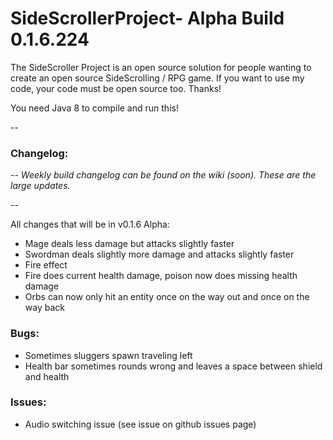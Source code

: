 # SideScrollerProject- Alpha Build 0.1.6.224

The SideScroller Project is an open source solution for people wanting to create an open source SideScrolling / RPG game. If you want to use my code, your code must be open source too. Thanks!

You need Java 8 to compile and run this!

--

### Changelog: 

--
*Weekly build changelog can be found on the wiki (soon). These are the large updates.*

--

All changes that will be in v0.1.6 Alpha:
- Mage deals less damage but attacks slightly faster
- Swordman deals slightly more damage and attacks slightly faster
- Fire effect
- Fire does current health damage, poison now does missing health damage
- Orbs can now only hit an entity once on the way out and once on the way back

### Bugs:
- Sometimes sluggers spawn traveling left
- Health bar sometimes rounds wrong and leaves a space between shield and health

### Issues:
- Audio switching issue (see issue on github issues page)